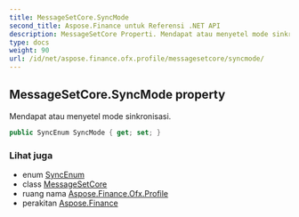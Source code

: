 ```yaml
---
title: MessageSetCore.SyncMode
second_title: Aspose.Finance untuk Referensi .NET API
description: MessageSetCore Properti. Mendapat atau menyetel mode sinkronisasi.
type: docs
weight: 90
url: /id/net/aspose.finance.ofx.profile/messagesetcore/syncmode/
---
```

## MessageSetCore.SyncMode property

Mendapat atau menyetel mode sinkronisasi.

```csharp
public SyncEnum SyncMode { get; set; }
```

### Lihat juga

* enum [SyncEnum](../../syncenum/)
* class [MessageSetCore](../)
* ruang nama [Aspose.Finance.Ofx.Profile](../../messagesetcore/)
* perakitan [Aspose.Finance](../../../)


